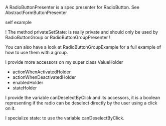 A RadioButtonPresenter is a spec presenter for RadioButton.
See AbstractFormButtonPresenter

self example

! The method privateSetState: is really private and should only be used by RadioButtonGroup or RadioButtonGroupPresenter !

You can also have a look at RadioButtonGroupExample for a full example of how to use them with a group.

I provide more accessors on my super class ValueHolder
- actionWhenActivatedHolder
- actionWhenDeactivatedHolder
- enabledHolder
- stateHolder

I provide the variable canDeselectByClick and its accessors, it is a boolean representing if the radio can be deselect directly by the user using a click on it.

I specialize state: to use the variable canDeselectByClick.